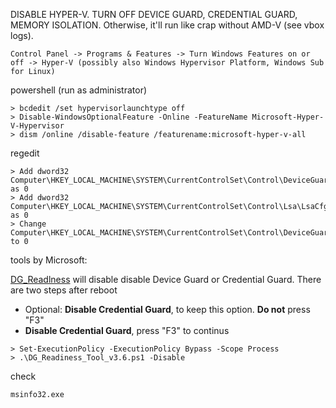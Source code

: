 DISABLE HYPER-V. TURN OFF DEVICE GUARD, CREDENTIAL GUARD, MEMORY ISOLATION. Otherwise, it'll run like crap without AMD-V (see vbox logs).
```
Control Panel -> Programs & Features -> Turn Windows Features on or off -> Hyper-V (possibly also Windows Hypervisor Platform, Windows Sub for Linux)
```

powershell (run as administrator)
```
> bcdedit /set hypervisorlaunchtype off
> Disable-WindowsOptionalFeature -Online -FeatureName Microsoft-Hyper-V-Hypervisor
> dism /online /disable-feature /featurename:microsoft-hyper-v-all
```

regedit
```
> Add dword32 Computer\HKEY_LOCAL_MACHINE\SYSTEM\CurrentControlSet\Control\DeviceGuard\EnableVirtualizationBasedSecurity as 0
> Add dword32 Computer\HKEY_LOCAL_MACHINE\SYSTEM\CurrentControlSet\Control\Lsa\LsaCfgFlags as 0
> Change Computer\HKEY_LOCAL_MACHINE\SYSTEM\CurrentControlSet\Control\DeviceGuard\Scenarios\HypervisorEnforcedCodeIntegrity to 0
```

tools by Microsoft:

[DG_Readlness](https://www.microsoft.com/en-us/download/details.aspx?id=53337) will disable disable Device Guard or Credential Guard. There are two steps after reboot
- Optional: **Disable Credential Guard**, to keep this option. **Do not** press "F3"
- **Disable Credential Guard**, press "F3" to continus 

```
> Set-ExecutionPolicy -ExecutionPolicy Bypass -Scope Process
> .\DG_Readiness_Tool_v3.6.ps1 -Disable
```

check
```
msinfo32.exe
```
